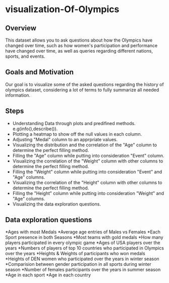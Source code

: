 # visualization-Of-Olympics

## Overview

This dataset allows you to ask questions about how the Olympics have changed over time, 
such as how women's participation and performance have changed over time, as well as queries regarding different nations, sports, and events.

## Goals and Motivation

Our goal is to visualize some of the asked questions regarding the history of olympics dataset,
considering a lot of terms to fully summarize all needed information. 

## Steps
* Understanding Data through plots and predifined methods. e.g(info(),describe()).
* Plotting a heatmap to show off the null values in each column.
* Adjusting "Medal" column to an apprpriate values.
* Visualizing the distribution and the correlation of the "Age" column to determine the perfect filling method.
* Filling the "Age" column while putting into consideration "Event" column.
* Visualizing the correlation of the "Weight" column with other columns to determine the perfect filling method.
* Filling the "Weight" column while putting into consideration "Event" and "Age" columns.
* Visualizing the correlation of the "Height" column with other columns to determine the perfect filling method.
* Filling the "Height" column while putting into consideration "Weight" and "Age" columns.
* Visualizing the data exploration questions.

## Data exploration questions

*Ages with most Medals
*Average age entries of Males vs Females
*Each Sport presence in both Seasons
*Most teams with gold medals
*How many players participated in every olympic game
*Ages of USA players over the years
*Numbers of players of top 10 countries who participated in Olympics over the years
*Heights & Weights of participants who won medals
*Heights of DEN women who participated over the years in winter season
*Comparision between gender participation in all sports during winter season
*Number of females participants over the years in summer season
*Age in each sport
*Age in each country

